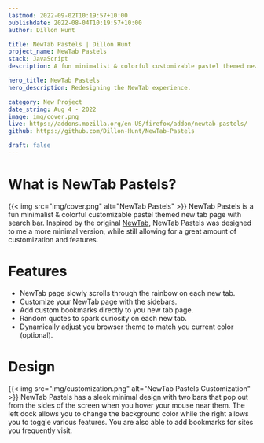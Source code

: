 ```yaml
---
lastmod: 2022-09-02T10:19:57+10:00
publishdate: 2022-08-04T10:19:57+10:00
author: Dillon Hunt

title: NewTab Pastels | Dillon Hunt
project_name: NewTab Pastels
stack: JavaScript
description: A fun minimalist & colorful customizable pastel themed new tab page with search bar.

hero_title: NewTab Pastels
hero_description: Redesigning the NewTab experience.

category: New Project
date_string: Aug 4 - 2022
image: img/cover.png
live: https://addons.mozilla.org/en-US/firefox/addon/newtab-pastels/
github: https://github.com/Dillon-Hunt/NewTab-Pastels

draft: false
---
```


# What is NewTab Pastels?
{{< img src="img/cover.png" alt="NewTab Pastels" >}}
NewTab Pastels is a fun minimalist & colorful customizable pastel themed new tab page with search bar. Inspired by the original [NewTab](../newtab/), NewTab Pastels was designed to me a more minimal version, while still allowing for a great amount of customization and features.

# Features
- NewTab page slowly scrolls through the rainbow on each new tab.
- Customize your NewTab page with the sidebars.
- Add custom bookmarks directly to you new tab page.
- Random quotes to spark curiosity on each new tab.
- Dynamically adjust you browser theme to match you current color (optional).

# Design
{{< img src="img/customization.png" alt="NewTab Pastels Customization" >}}
NewTab Pastels has a sleek minimal design with two bars that pop out from the sides of the screen when you hover your mouse near them. The left dock allows you to change the background color while the right allows you to toggle various features. You are also able to add bookmarks for sites you frequently visit.